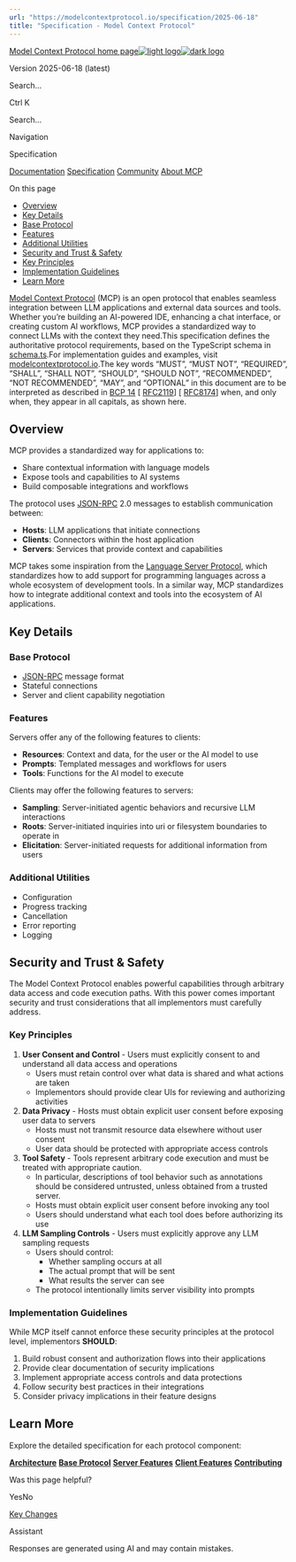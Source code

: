 ```yaml
---
url: "https://modelcontextprotocol.io/specification/2025-06-18"
title: "Specification - Model Context Protocol"
---
```


[Model Context Protocol home page![light logo](https://mintlify.s3.us-west-1.amazonaws.com/mcp/logo/light.svg)![dark logo](https://mintlify.s3.us-west-1.amazonaws.com/mcp/logo/dark.svg)](https://modelcontextprotocol.io/)

Version 2025-06-18 (latest)

Search...

Ctrl K

Search...

Navigation

Specification

[Documentation](https://modelcontextprotocol.io/docs/getting-started/intro) [Specification](https://modelcontextprotocol.io/specification/2025-06-18) [Community](https://modelcontextprotocol.io/community/communication) [About MCP](https://modelcontextprotocol.io/about)

On this page

- [Overview](https://modelcontextprotocol.io/specification/2025-06-18#overview)
- [Key Details](https://modelcontextprotocol.io/specification/2025-06-18#key-details)
- [Base Protocol](https://modelcontextprotocol.io/specification/2025-06-18#base-protocol)
- [Features](https://modelcontextprotocol.io/specification/2025-06-18#features)
- [Additional Utilities](https://modelcontextprotocol.io/specification/2025-06-18#additional-utilities)
- [Security and Trust & Safety](https://modelcontextprotocol.io/specification/2025-06-18#security-and-trust-%26-safety)
- [Key Principles](https://modelcontextprotocol.io/specification/2025-06-18#key-principles)
- [Implementation Guidelines](https://modelcontextprotocol.io/specification/2025-06-18#implementation-guidelines)
- [Learn More](https://modelcontextprotocol.io/specification/2025-06-18#learn-more)

[Model Context Protocol](https://modelcontextprotocol.io/) (MCP) is an open protocol that
enables seamless integration between LLM applications and external data sources and
tools. Whether you’re building an AI-powered IDE, enhancing a chat interface, or creating
custom AI workflows, MCP provides a standardized way to connect LLMs with the context
they need.This specification defines the authoritative protocol requirements, based on the
TypeScript schema in
[schema.ts](https://github.com/modelcontextprotocol/specification/blob/main/schema/2025-06-18/schema.ts).For implementation guides and examples, visit
[modelcontextprotocol.io](https://modelcontextprotocol.io/).The key words “MUST”, “MUST NOT”, “REQUIRED”, “SHALL”, “SHALL NOT”, “SHOULD”, “SHOULD
NOT”, “RECOMMENDED”, “NOT RECOMMENDED”, “MAY”, and “OPTIONAL” in this document are to be
interpreted as described in [BCP 14](https://datatracker.ietf.org/doc/html/bcp14)
\[ [RFC2119](https://datatracker.ietf.org/doc/html/rfc2119)\]
\[ [RFC8174](https://datatracker.ietf.org/doc/html/rfc8174)\] when, and only when, they
appear in all capitals, as shown here.

## [​](https://modelcontextprotocol.io/specification/2025-06-18\#overview)  Overview

MCP provides a standardized way for applications to:

- Share contextual information with language models
- Expose tools and capabilities to AI systems
- Build composable integrations and workflows

The protocol uses [JSON-RPC](https://www.jsonrpc.org/) 2.0 messages to establish
communication between:

- **Hosts**: LLM applications that initiate connections
- **Clients**: Connectors within the host application
- **Servers**: Services that provide context and capabilities

MCP takes some inspiration from the
[Language Server Protocol](https://microsoft.github.io/language-server-protocol/), which
standardizes how to add support for programming languages across a whole ecosystem of
development tools. In a similar way, MCP standardizes how to integrate additional context
and tools into the ecosystem of AI applications.

## [​](https://modelcontextprotocol.io/specification/2025-06-18\#key-details)  Key Details

### [​](https://modelcontextprotocol.io/specification/2025-06-18\#base-protocol)  Base Protocol

- [JSON-RPC](https://www.jsonrpc.org/) message format
- Stateful connections
- Server and client capability negotiation

### [​](https://modelcontextprotocol.io/specification/2025-06-18\#features)  Features

Servers offer any of the following features to clients:

- **Resources**: Context and data, for the user or the AI model to use
- **Prompts**: Templated messages and workflows for users
- **Tools**: Functions for the AI model to execute

Clients may offer the following features to servers:

- **Sampling**: Server-initiated agentic behaviors and recursive LLM interactions
- **Roots**: Server-initiated inquiries into uri or filesystem boundaries to operate in
- **Elicitation**: Server-initiated requests for additional information from users

### [​](https://modelcontextprotocol.io/specification/2025-06-18\#additional-utilities)  Additional Utilities

- Configuration
- Progress tracking
- Cancellation
- Error reporting
- Logging

## [​](https://modelcontextprotocol.io/specification/2025-06-18\#security-and-trust-%26-safety)  Security and Trust & Safety

The Model Context Protocol enables powerful capabilities through arbitrary data access
and code execution paths. With this power comes important security and trust
considerations that all implementors must carefully address.

### [​](https://modelcontextprotocol.io/specification/2025-06-18\#key-principles)  Key Principles

1. **User Consent and Control**   - Users must explicitly consent to and understand all data access and operations
   - Users must retain control over what data is shared and what actions are taken
   - Implementors should provide clear UIs for reviewing and authorizing activities
2. **Data Privacy**   - Hosts must obtain explicit user consent before exposing user data to servers
   - Hosts must not transmit resource data elsewhere without user consent
   - User data should be protected with appropriate access controls
3. **Tool Safety**   - Tools represent arbitrary code execution and must be treated with appropriate
        caution.
     - In particular, descriptions of tool behavior such as annotations should be
       considered untrusted, unless obtained from a trusted server.
   - Hosts must obtain explicit user consent before invoking any tool
   - Users should understand what each tool does before authorizing its use
4. **LLM Sampling Controls**   - Users must explicitly approve any LLM sampling requests
   - Users should control:
     - Whether sampling occurs at all
     - The actual prompt that will be sent
     - What results the server can see
   - The protocol intentionally limits server visibility into prompts

### [​](https://modelcontextprotocol.io/specification/2025-06-18\#implementation-guidelines)  Implementation Guidelines

While MCP itself cannot enforce these security principles at the protocol level,
implementors **SHOULD**:

1. Build robust consent and authorization flows into their applications
2. Provide clear documentation of security implications
3. Implement appropriate access controls and data protections
4. Follow security best practices in their integrations
5. Consider privacy implications in their feature designs

## [​](https://modelcontextprotocol.io/specification/2025-06-18\#learn-more)  Learn More

Explore the detailed specification for each protocol component:

[**Architecture**](https://modelcontextprotocol.io/specification/2025-06-18/architecture) [**Base Protocol**](https://modelcontextprotocol.io/specification/2025-06-18/basic) [**Server Features**](https://modelcontextprotocol.io/specification/2025-06-18/server) [**Client Features**](https://modelcontextprotocol.io/specification/2025-06-18/client) [**Contributing**](https://modelcontextprotocol.io/development/contributing)

Was this page helpful?

YesNo

[Key Changes](https://modelcontextprotocol.io/specification/2025-06-18/changelog)

Assistant

Responses are generated using AI and may contain mistakes.